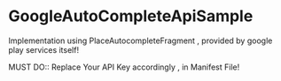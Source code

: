 # GoogleAutoCompleteApiSample
Implementation using PlaceAutocompleteFragment , provided by google play services itself!

MUST DO:: Replace Your API Key accordingly , in Manifest File!
